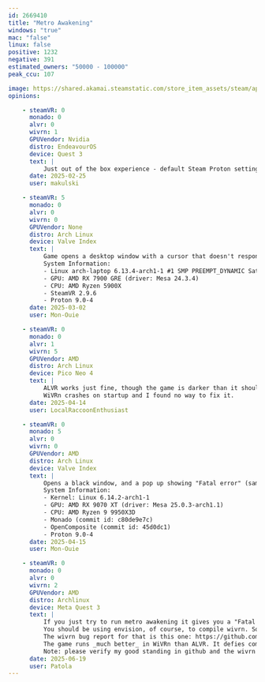 ```yaml
---
id: 2669410
title: "Metro Awakening"
windows: "true"
mac: "false"
linux: false
positive: 1232
negative: 391
estimated_owners: "50000 - 100000"
peak_ccu: 107

image: https://shared.akamai.steamstatic.com/store_item_assets/steam/apps/2669410/header.jpg?t=1732789594
opinions:

    - steamVR: 0
      monado: 0
      alvr: 0
      wivrn: 1
      GPUVendor: Nvidia
      distro: EndeavourOS
      device: Quest 3
      text: |
          Just out of the box experience - default Steam Proton settings, no meddling. Game just run on my 4080, 470 drivers, Wayland, KDE Plasma DE.
      date: 2025-02-25
      user: makulski

    - steamVR: 5
      monado: 0
      alvr: 0
      wivrn: 0
      GPUVendor: None
      distro: Arch Linux
      device: Valve Index
      text: |
          Game opens a desktop window with a cursor that doesn't respond to mouse movement or controller movement, nothing shows up in the headset.
          System Information:
          - Linux arch-laptop 6.13.4-arch1-1 #1 SMP PREEMPT_DYNAMIC Sat, 22 Feb 2025 00:37:05 +0000 x86_64 GNU/Linux
          - GPU: AMD RX 7900 GRE (driver: Mesa 24.3.4)
          - CPU: AMD Ryzen 5900X
          - SteamVR 2.9.6
          - Proton 9.0-4
      date: 2025-03-02
      user: Mon-Ouie

    - steamVR: 0
      monado: 0
      alvr: 1
      wivrn: 5
      GPUVendor: AMD
      distro: Arch Linux
      device: Pico Neo 4
      text: |
          ALVR works just fine, though the game is darker than it should be. It's better after turning on "Force HDR sRGB Correction", but i would still recommend to use 2.2 gamma to get better darker colors. 
          WiVRn crashes on startup and I found no way to fix it.
      date: 2025-04-14
      user: LocalRaccoonEnthusiast

    - steamVR: 0
      monado: 5
      alvr: 0
      wivrn: 0
      GPUVendor: AMD
      distro: Arch Linux
      device: Valve Index
      text: |
          Opens a black window, and a pop up showing "Fatal error" (same behavior with both OpenComposite and xrizer)
          System Information:
          - Kernel: Linux 6.14.2-arch1-1 
          - GPU: AMD RX 9070 XT (driver: Mesa 25.0.3-arch1.1)
          - CPU: AMD Ryzen 9 9950X3D 
          - Monado (commit id: c80de9e7c)
          - OpenComposite (commit id: 45d0dc1) 
          - Proton 9.0-4
      date: 2025-04-15
      user: Mon-Ouie

    - steamVR: 0
      monado: 0
      alvr: 0
      wivrn: 2
      GPUVendor: AMD
      distro: Archlinux
      device: Meta Quest 3
      text: |
          If you just try to run metro awakening it gives you a "Fatal error!" dialog box and bails out. For it to work, you have to apply this small patch on the code: https://gist.github.com/Patola/4a033c9df7da8f7c388ca33012419efc
          You should be using envision, of course, to compile wivrn. So you save the gist file as `~/.local/share/envision/wivrn/patches/monado/0013-metro_awakening_ignore_malformed.patch` and then Ctrl-F5 on envision for a Clean Build. This way it ignores an initialization check and starts the game. Everything works now, I've completed the game this way.
          The wivrn bug report for that is this one: https://github.com/WiVRn/WiVRn/issues/232 → it was closed because it's just a compliance verification that wivrn cannot skip, and so far I only know this game that it prevents from starting. I also opened a bug report at Plaion, Metro Awakening's publisher, explaining the issue in details, but they never fixed it. That was 6 months ago.
          The game runs _much better_ in WiVRn than ALVR. It defies comparison.
          Note: please verify my good standing in github and the wivrn community, you should not apply code changes from anyone on the internet. If you know programming, you can also check that what the patch does it pretty tame.
      date: 2025-06-19
      user: Patola
---
```

